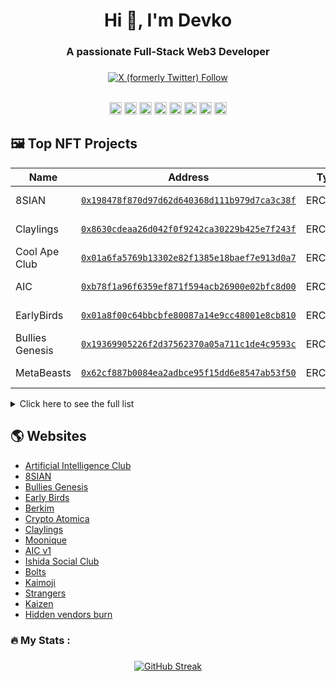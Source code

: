 ###
<h1 align="center">Hi 👋, I'm Devko</h1>  
<h3 align="center">A passionate Full-Stack Web3 Developer</h3>  


###

<div align="center">
  <a href="https://x.com/devko_dev"><img alt="X (formerly Twitter) Follow" src="https://img.shields.io/twitter/follow/devko_dev"></a>

</div>
<br>
<div align="center">

<code><img height="20" alt="solidity" src="https://cdn.jsdelivr.net/gh/devicons/devicon@latest/icons/bootstrap/bootstrap-original.svg"></code>
<code><img height="20" alt="solidity" src="https://cdn.jsdelivr.net/gh/devicons/devicon@latest/icons/html5/html5-original.svg"></code>
<code><img height="20" alt="solidity" src="https://cdn.jsdelivr.net/gh/devicons/devicon@latest/icons/css3/css3-original.svg"></code>
<code><img height="20" alt="react" src="https://cdn.jsdelivr.net/gh/devicons/devicon@latest/icons/react/react-original.svg"></code>
<code><img height="20" alt="graphql" src="https://cdn.jsdelivr.net/gh/devicons/devicon@latest/icons/javascript/javascript-original.svg"></code>
<code><img height="20" alt="nodejs" src="https://cdn.jsdelivr.net/gh/devicons/devicon@latest/icons/nodejs/nodejs-original.svg"></code>
<code><img height="20" alt="typescript" src="https://cdn.jsdelivr.net/gh/devicons/devicon@latest/icons/typescript/typescript-original.svg"></code>
<code><img height="20" alt="typescript" src="https://cdn.jsdelivr.net/gh/devicons/devicon@latest/icons/mysql/mysql-original.svg"></code>
 
</div>

## 🖼️ Top NFT Projects 

| Name      | Address                                                                                 | Type   | Chain  | Volume | OpenSea |
| --------- | --------------------------------------------------------------------------------------- | ------ | ------ | ------ | ------- |
| 8SIAN | [`0x198478f870d97d62d640368d111b979d7ca3c38f`](https://etherscan.io/address/0x198478f870d97d62d640368d111b979d7ca3c38f) | ERC721 | ethereum | 4,855 ETH | [Check](https://opensea.io/collection/8sian-main-collection) |
| Claylings | [`0x8630cdeaa26d042f0f9242ca30229b425e7f243f`](https://etherscan.io/address/0x8630cdeaa26d042f0f9242ca30229b425e7f243f) | ERC721 | ethereum | 3,553 ETH | [Check](https://opensea.io/collection/theclaylings) |
| Cool Ape Club | [`0x01a6fa5769b13302e82f1385e18baef7e913d0a7`](https://etherscan.io/address/0x01a6fa5769b13302e82f1385e18baef7e913d0a7) | ERC721 | ethereum | 1,354 ETH | [Check](https://opensea.io/collection/coolapeclubofficial) |
| AIC | [`0xb78f1a96f6359ef871f594acb26900e02bfc8d00`](https://etherscan.io/address/0xb78f1a96f6359ef871f594acb26900e02bfc8d00) | ERC721 | ethereum | 968 ETH | [Check](https://opensea.io/collection/aicgenesis) |
| EarlyBirds | [`0x01a8f00c64bbcbfe80087a14e9cc48001e8cb810`](https://etherscan.io/address/0x01a8f00c64bbcbfe80087a14e9cc48001e8cb810) | ERC721 | ethereum | 736 ETH | [Check](https://opensea.io/collection/earlybirdsgenesis) |
| Bullies Genesis | [`0x19369905226f2d37562370a05a711c1de4c9593c`](https://etherscan.io/address/0x19369905226f2d37562370a05a711c1de4c9593c) | ERC721 | ethereum | 178 ETH | [Check](https://opensea.io/collection/bulliesofficial) |
| MetaBeasts | [`0x62cf887b0084ea2adbce95f15dd6e8547ab53f50`](https://etherscan.io/address/0x62cf887b0084ea2adbce95f15dd6e8547ab53f50) | ERC1155 | ethereum | 126 ETH | [Check](https://opensea.io/collection/metabeasts-season-1) |

<details>
<summary>Click here to see the full list</summary>

### Smart Contracts deployed


## Type : ERC721
| Name      | Address                                                                                 | Chain   |
| --------- | --------------------------------------------------------------------------------------- | ------ |
| _8SIAN_ | [`0x198478f8....9d7ca3c38f`](https://etherscan.io/address/0x198478f870d97d62d640368d111b979d7ca3c38f) | ethereum |
| Claylings | [`0x8630cdea....425e7f243f`](https://etherscan.io/address/0x8630cdeaa26d042f0f9242ca30229b425e7f243f) | ethereum |
| Cool_Ape_Club | [`0x01a6fa57....f7e913d0a7`](https://etherscan.io/address/0x01a6fa5769b13302e82f1385e18baef7e913d0a7) | ethereum |
| Kaizen | [`0x520e0824....1e78c7f645`](https://etherscan.io/address/0x520e08245865af97709f9d693a21901e78c7f645) | ethereum |
| BulliesGenesis | [`0x19369905....1de4c9593c`](https://etherscan.io/address/0x19369905226f2d37562370a05a711c1de4c9593c) | ethereum |
| EarlyBirds | [`0x3d84cbdc....940a4d029d`](https://etherscan.io/address/0x3d84cbdc126b1d9dca50bffe0c7bb1940a4d029d) | ethereum |
| AIC_Operatives | [`0x0e64e843....25e840160f`](https://etherscan.io/address/0x0e64e8432a259c52846acdaf4e529125e840160f) | ethereum |
| Wackies | [`0xa556157e....67ade26c21`](https://etherscan.io/address/0xa556157eb576d59482e6146846e08f67ade26c21) | ethereum |
| AIC | [`0xb78f1a96....e02bfc8d00`](https://etherscan.io/address/0xb78f1a96f6359ef871f594acb26900e02bfc8d00) | ethereum |
| Hollow | [`0x291639d3....7d2da8aa48`](https://etherscan.io/address/0x291639d3884c008c29b32f2f12d05a7d2da8aa48) | ethereum |
| InvertedMutants | [`0x236ebe22....e2ccf8ed28`](https://etherscan.io/address/0x236ebe2257ed8bd59299d61fe41baee2ccf8ed28) | ethereum |
| EarlyBirds | [`0x01a8f00c....001e8cb810`](https://etherscan.io/address/0x01a8f00c64bbcbfe80087a14e9cc48001e8cb810) | ethereum |
| DrippyZombies | [`0x255c5f67....e432312db0`](https://etherscan.io/address/0x255c5f67b0dc68dc793255d30f7e8ae432312db0) | ethereum |
| SenshiSouls | [`0x29ab453a....d3f46d47ee`](https://etherscan.io/address/0x29ab453ab0d7f8067f92123ff771bfd3f46d47ee) | ethereum |
| BulliesGenesis | [`0x59daa5ce....8b72fd69eb`](https://polygonscan.io/address/0x59daa5cec375ad3248bfd8c7552e3e8b72fd69eb) | polygon |
| CozyYety | [`0xf0e88e3a....45548601a4`](https://etherscan.io/address/0xf0e88e3a135451d7be1fb5511f31ca45548601a4) | ethereum |
| Holiday_8SIAN_Cards | [`0x432cf10e....39f11b6762`](https://etherscan.io/address/0x432cf10ea2014443103e1690fdefc639f11b6762) | ethereum |
| Genesis8sianHalloween | [`0x5ce26b64....10e506a886`](https://etherscan.io/address/0x5ce26b64ae0edba3c72ef60e508c9a10e506a886) | ethereum |
| CryptoAtomica | [`0x29ee0d92....59a1e58046`](https://etherscan.io/address/0x29ee0d92c5d9b3982173ccea98520c59a1e58046) | ethereum |
| EarlyBirdsCollective | [`0xe9b1f136....0a71698219`](https://etherscan.io/address/0xe9b1f13629e350e8634c51651fe5250a71698219) | ethereum |
| IshidaSocialClub | [`0x79731d6f....a02d5c9193`](https://etherscan.io/address/0x79731d6f294e47129b7c6eb0ae5abfa02d5c9193) | ethereum |
| HVCBurns | [`0x2dc3af59....6d1c1ed879`](https://etherscan.io/address/0x2dc3af5974c08dbc385d22d5d3aed86d1c1ed879) | ethereum |
| WACK | [`0xcdf58775....50f8854568`](https://etherscan.io/address/0xcdf58775f5ac9f8fe146de68e458cf50f8854568) | ethereum |
| Berkim1984 | [`0x64702deb....2919c0baa3`](https://etherscan.io/address/0x64702debc7e5718640fc5a3fc599a92919c0baa3) | ethereum |
| BulliesGenesis | [`0x3a8a62b7....8bff6ab25a`](https://basescan.io/address/0x3a8a62b77b38d5cd9a8d006ca113828bff6ab25a) | base |
| Kaimoji | [`0x14297a19....5ae6f34d87`](https://etherscan.io/address/0x14297a19f72095420d4968ed621cdc5ae6f34d87) | ethereum |
| TPA_VIP | [`0x3bcba729....b464e8a7a6`](https://etherscan.io/address/0x3bcba729eee9e4a065c2acb0184073b464e8a7a6) | ethereum |
| SavageKnights | [`0x0b7d5126....2b3462150e`](https://etherscan.io/address/0x0b7d51265182b35069f4df742214012b3462150e) | ethereum |
| Sup3rDrop | [`0xe1d9cbd0....0b5a6de7d6`](https://etherscan.io/address/0xe1d9cbd0b877f19a359882bc85fc8e0b5a6de7d6) | ethereum |
| MetaScam | [`0xdd473605....f34df24693`](https://etherscan.io/address/0xdd473605f52680b2234f2527d88a6cf34df24693) | ethereum |
| Bionica | [`0xfc57394b....04d105c153`](https://etherscan.io/address/0xfc57394b1891cd04996ef9b9716c0a04d105c153) | ethereum |
| Dreamium | [`0xe15323ef....fc8918a217`](https://etherscan.io/address/0xe15323ef94e6432a13c8d9924c789efc8918a217) | ethereum |






## Type : ERC1155

| Name      | Address                                                                                 | Chain   |
| --------- | --------------------------------------------------------------------------------------- | ------ |
| MetaBeasts | [`0x62cf887b.....547ab53f50`](https://etherscan.io/address/0x62cf887b0084ea2adbce95f15dd6e8547ab53f50) | ethereum |
| VIP_8SIAN_GOLD_PASS | [`0x38b7e06e.....d9f8421ebb`](https://etherscan.io/address/0x38b7e06eb1a6b8af8b3a06ecc0f673d9f8421ebb) | ethereum |
| ERC1967Proxy | [`0x3c3e5a3f.....15e05a41d8`](https://basescan.io/address/0x3c3e5a3f6c1132448b50dc4e90a7c415e05a41d8) | base |
| MetaBeasts_AirdropPass | [`0x56355de6.....bbee02a4db`](https://etherscan.io/address/0x56355de69f62d448fa4cc974c2dc56bbee02a4db) | ethereum |
| KaiWarrant | [`0xeea9f4c4.....7e9e96d07e`](https://etherscan.io/address/0xeea9f4c404e0759133146e97f953b57e9e96d07e) | ethereum |
| _8SIAN_MAGAZINE_ | [`0x828156d9.....64a45d7415`](https://basescan.io/address/0x828156d97eb72853021624d148512164a45d7415) | base |


## Type : ERC20

| Name      | Address                                                                                 | Chain   |
| --------- | --------------------------------------------------------------------------------------- | ------ |
| BONES | [`0xa7c19236.....43112b47c0`](https://polygonscan.io/address/0xa7c192364d44eb664161a997822a7243112b47c0) | polygon |
| WORMS | [`0x2f133eb9.....2e7d08d0ab`](https://etherscan.io/address/0x2f133eb9f7eb2956b2e408047db8482e7d08d0ab) | ethereum |
| ERC1967Proxy | [`0xc6cd8cfd.....d4bf2acfc0`](https://basescan.io/address/0xc6cd8cfd2ffe81372048a36234c90cd4bf2acfc0) | base |
| WORMS | [`0x5824f1b1.....d1a9db0c1b`](https://etherscan.io/address/0x5824f1b11ee5aab1aff0972d5a2cdcd1a9db0c1b) | ethereum |
| EARLY | [`0x64702deb.....2919c0baa3`](https://basescan.io/address/0x64702debc7e5718640fc5a3fc599a92919c0baa3) | base |
| ERC1967Proxy | [`0xf08adb63.....a4ae400913`](https://basescan.io/address/0xf08adb6390656178567070f0a516e2a4ae400913) | base |
| BONES | [`0x1e9d2768.....437bc7e867`](https://basescan.io/address/0x1e9d2768d4cadef2b127a06c67607a437bc7e867) | base |
| BONES | [`0x19369905.....1de4c9593c`](https://polygonscan.io/address/0x19369905226f2d37562370a05a711c1de4c9593c) | polygon |


## Staking Contracts & Payment Splitters & others

| Name      | Address                                                                                 | Chain   |
| --------- | --------------------------------------------------------------------------------------- | ------ |
| BulliesMarketplace | [`0x71680fde.....7427194e52`](https://polygonscan.io/address/0x71680fdeea30cc71962bde45a024847427194e52) | polygon |
| MetaBeasts | [`0xb02ffc9f.....eecee13aa6`](https://etherscan.io/address/0xb02ffc9f45dd07cce192d7b8ddddc9eecee13aa6) | ethereum |
| BulliesBAYC | [`0x884d0f8d.....b7fe7ad46d`](https://polygonscan.io/address/0x884d0f8de6efdfe1e6c145e647dea9b7fe7ad46d) | polygon |
| Bullies_Staking | [`0xd0f009f4.....d2f01c6496`](https://polygonscan.io/address/0xd0f009f4c7cccb73d2c406825e3578d2f01c6496) | polygon |
| EarlyBirds_Staking | [`0x8e9a7f84.....d56f778e53`](https://etherscan.io/address/0x8e9a7f848eaf0dee5d89ba9d22f6eed56f778e53) | ethereum |
| EarlyBirds_Staking | [`0x39b3b9be.....48f019cf76`](https://etherscan.io/address/0x39b3b9bea1af40812b238e72f2bf6448f019cf76) | ethereum |
| AIC_Staking | [`0x1fdbaaf5.....a28b49d7f6`](https://etherscan.io/address/0x1fdbaaf5a73c308a3d66f620201983a28b49d7f6) | ethereum |
| OperativesStaking | [`0x8c8d4037.....24286a9a35`](https://etherscan.io/address/0x8c8d40378a9bfd2eb2f6e08f62b47524286a9a35) | ethereum |
| ERC1967Proxy | [`0x0471669d.....adf612c38e`](https://basescan.io/address/0x0471669d026dce2d58c8ec41af03fbadf612c38e) | base |
| AIC_paymentSplitter | [`0x31be4c5e.....eb09cba6fb`](https://etherscan.io/address/0x31be4c5e501e774e10eeab41b0663deb09cba6fb) | ethereum |
| Bullies_paymentSplitter | [`0x46d9c3f3.....38758c369c`](https://etherscan.io/address/0x46d9c3f32c4b277405622fd9c8d7b938758c369c) | ethereum |
| ERC1967Proxy | [`0xe580bf57.....3045d4b764`](https://etherscan.io/address/0xe580bf57ef72d9d671e6603a85f3103045d4b764) | ethereum |
| _8SIAN_PaymentSpliiter_ | [`0xdeaf19fb.....059be6a775`](https://etherscan.io/address/0xdeaf19fb5cf5a04dd71069bfbf3a57059be6a775) | ethereum |
| BatchAirdroperERC1155 | [`0x25d2993f.....f162480c99`](https://etherscan.io/address/0x25d2993ff0d8cb809b0232a41ddb78f162480c99) | ethereum |
| _8SIAN_PaymentSpliiter_ | [`0x52de3376.....e241f6c3bd`](https://etherscan.io/address/0x52de33769fc2eb39d2e66b17f9e8d9e241f6c3bd) | ethereum |
| BatchAirdroper | [`0x7bea0d18.....8e34b68a85`](https://polygonscan.io/address/0x7bea0d18d0e76d778ce5865f70497c8e34b68a85) | polygon |
| BatchAirdroper | [`0x70d6b936.....300ffd5096`](https://etherscan.io/address/0x70d6b9365f15a2102f590481294332300ffd5096) | ethereum |
| _8SIAN_PaymentSpliiter_ | [`0xc7b55d0a.....d5d4956393`](https://etherscan.io/address/0xc7b55d0ad1243e7fe820885425a56ed5d4956393) | ethereum |
| Bullies_Staking | [`0x7200f816.....295d44d61c`](https://basescan.io/address/0x7200f816d53af19002db8c91f4224b295d44d61c) | base |
| AIC_BalanceOf | [`0x46698eef.....a544033d74`](https://etherscan.io/address/0x46698eef08c0b5aa5d8af5abc136b8a544033d74) | ethereum |
| berkimStaking | [`0x7200f816.....295d44d61c`](https://etherscan.io/address/0x7200f816d53af19002db8c91f4224b295d44d61c) | ethereum |
  
</details>

###

## 🌎 Websites 
 
- [Artificial Intelligence Club](https://aic-website-rust.vercel.app/)
- [8SIAN](https://8sian-website.vercel.app/)
- [Bullies Genesis](https://bullies-website.vercel.app/)
- [Early Birds](https://early-birds-website.vercel.app/)
- [Berkim](https://berkim-website.vercel.app/)
- [Crypto Atomica](https://crypto-atomica-website.vercel.app/)
- [Claylings](https://claylings-website.vercel.app/)
- [Moonique](https://moonique-website.vercel.app/)
- [AIC v1](https://aic-old-website.vercel.app/)
- [Ishida Social Club](https://ishida-social-club-website.vercel.app/)
- [Bolts](https://bolts-website.vercel.app/)
- [Kaimoji](https://kaimoji-website.vercel.app/)
- [Strangers](https://strangers-website.vercel.app/)
- [Kaizen](https://kaizen-website-five.vercel.app/)
- [Hidden vendors burn](https://hidden-vendors-burn-website.vercel.app/)

<h3 align="left">🔥   My Stats :</h3>

###

<div align="center">
<a href="https://git.io/streak-stats"><img src="https://streak-stats.demolab.com?user=DevkoDev&theme=dark" alt="GitHub Streak" />
</a>


</div>
